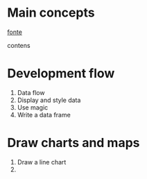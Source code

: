 # Main concepts


[fonte](https://docs.streamlit.io/library/get-started/main-concepts)

contens
# Development flow
1. Data flow
2. Display and style data
3. Use magic
4. Write a data frame

# Draw charts and maps
1. Draw a line chart
2. 